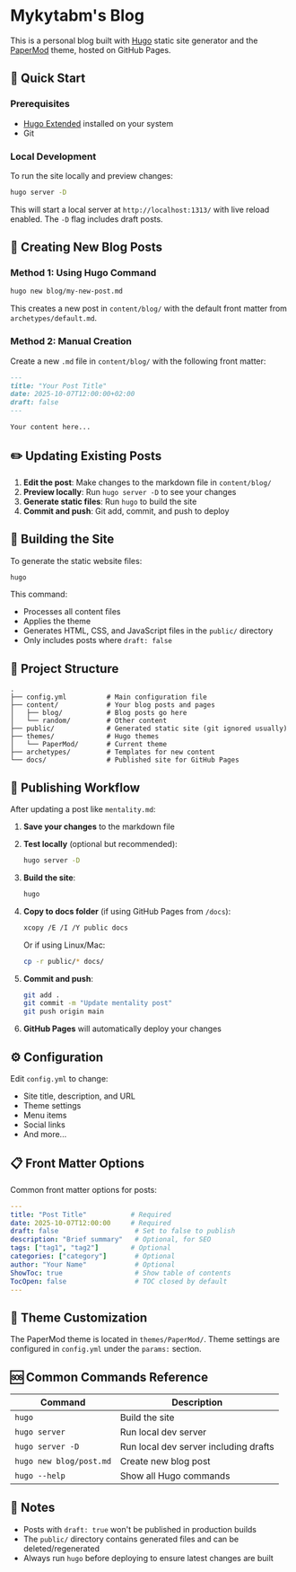 # Mykytabm's Blog

This is a personal blog built with [Hugo](https://gohugo.io/) static site generator and the [PaperMod](https://github.com/adityatelange/hugo-PaperMod) theme, hosted on GitHub Pages.

## 🚀 Quick Start

### Prerequisites
- [Hugo Extended](https://gohugo.io/installation/) installed on your system
- Git

### Local Development
To run the site locally and preview changes:

```bash
hugo server -D
```

This will start a local server at `http://localhost:1313/` with live reload enabled. The `-D` flag includes draft posts.

## 📝 Creating New Blog Posts

### Method 1: Using Hugo Command
```bash
hugo new blog/my-new-post.md
```

This creates a new post in `content/blog/` with the default front matter from `archetypes/default.md`.

### Method 2: Manual Creation
Create a new `.md` file in `content/blog/` with the following front matter:

```markdown
---
title: "Your Post Title"
date: 2025-10-07T12:00:00+02:00
draft: false
---

Your content here...
```

## ✏️ Updating Existing Posts

1. **Edit the post**: Make changes to the markdown file in `content/blog/`
2. **Preview locally**: Run `hugo server -D` to see your changes
3. **Generate static files**: Run `hugo` to build the site
4. **Commit and push**: Git add, commit, and push to deploy

## 🔨 Building the Site

To generate the static website files:

```bash
hugo
```

This command:
- Processes all content files
- Applies the theme
- Generates HTML, CSS, and JavaScript files in the `public/` directory
- Only includes posts where `draft: false`

## 📂 Project Structure

```
.
├── config.yml          # Main configuration file
├── content/            # Your blog posts and pages
│   ├── blog/           # Blog posts go here
│   └── random/         # Other content
├── public/             # Generated static site (git ignored usually)
├── themes/             # Hugo themes
│   └── PaperMod/       # Current theme
├── archetypes/         # Templates for new content
└── docs/               # Published site for GitHub Pages
```

## 🚢 Publishing Workflow

After updating a post like `mentality.md`:

1. **Save your changes** to the markdown file

2. **Test locally** (optional but recommended):
   ```bash
   hugo server -D
   ```

3. **Build the site**:
   ```bash
   hugo
   ```

4. **Copy to docs folder** (if using GitHub Pages from `/docs`):
   ```bash
   xcopy /E /I /Y public docs
   ```
   Or if using Linux/Mac:
   ```bash
   cp -r public/* docs/
   ```

5. **Commit and push**:
   ```bash
   git add .
   git commit -m "Update mentality post"
   git push origin main
   ```

6. **GitHub Pages** will automatically deploy your changes

## ⚙️ Configuration

Edit `config.yml` to change:
- Site title, description, and URL
- Theme settings
- Menu items
- Social links
- And more...

## 📋 Front Matter Options

Common front matter options for posts:

```yaml
---
title: "Post Title"           # Required
date: 2025-10-07T12:00:00     # Required
draft: false                   # Set to false to publish
description: "Brief summary"   # Optional, for SEO
tags: ["tag1", "tag2"]        # Optional
categories: ["category"]       # Optional
author: "Your Name"            # Optional
ShowToc: true                  # Show table of contents
TocOpen: false                 # TOC closed by default
---
```

## 🎨 Theme Customization

The PaperMod theme is located in `themes/PaperMod/`. Theme settings are configured in `config.yml` under the `params:` section.

## 🆘 Common Commands Reference

| Command | Description |
|---------|-------------|
| `hugo` | Build the site |
| `hugo server` | Run local dev server |
| `hugo server -D` | Run local dev server including drafts |
| `hugo new blog/post.md` | Create new blog post |
| `hugo --help` | Show all Hugo commands |

## 📝 Notes

- Posts with `draft: true` won't be published in production builds
- The `public/` directory contains generated files and can be deleted/regenerated
- Always run `hugo` before deploying to ensure latest changes are built